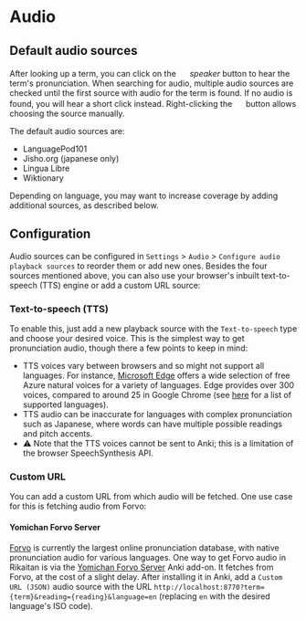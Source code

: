 # Audio

## Default audio sources

After looking up a term, you can click on the <img src="../ext/images/play-audio.svg" alt="" width="16" height="16"> _speaker_ button to hear the term's pronunciation. When searching for audio, multiple audio sources are checked until the first source with audio for the term is found. If no audio is found, you will hear a short click instead. Right-clicking the <img src="../ext/images/play-audio.svg" alt="" width="16" height="16"> button allows choosing the source manually.

The default audio sources are:

- LanguagePod101
- Jisho.org (japanese only)
- Lingua Libre
- Wiktionary

Depending on language, you may want to increase coverage by adding additional sources, as described below.

## Configuration

Audio sources can be configured in `Settings` > `Audio` > `Configure audio playback sources` to reorder them or add new ones. Besides the four sources mentioned above, you can also use your browser's inbuilt text-to-speech (TTS) engine or add a custom URL source:

### Text-to-speech (TTS)

To enable this, just add a new playback source with the `Text-to-speech` type and choose your desired voice. This is the simplest way to get pronunciation audio, though there a few points to keep in mind:

- TTS voices vary between browsers and so might not support all languages. For instance, [Microsoft Edge](https://www.microsoft.com/en-us/edge) offers a wide selection of free Azure natural voices for a variety of languages. Edge provides over 300 voices, compared to around 25 in Google Chrome (see [here](https://learn.microsoft.com/en-us/azure/ai-services/speech-service/language-support?tabs=stt) for a list of supported languages).
- TTS audio can be inaccurate for languages with complex pronunciation such as Japanese, where words can have multiple possible readings and pitch accents.
- ⚠️ Note that the TTS voices cannot be sent to Anki; this is a limitation of the browser SpeechSynthesis API.

### Custom URL

You can add a custom URL from which audio will be fetched. One use case for this is fetching audio from Forvo:

#### Yomichan Forvo Server

[Forvo](https://forvo.com/) is currently the largest online pronunciation database, with native pronunciation audio for various languages. One way to get Forvo audio in Rikaitan is via the [Yomichan Forvo Server](https://ankiweb.net/shared/info/580654285) Anki add-on. It fetches from Forvo, at the cost of a slight delay. After installing it in Anki, add a `Custom URL (JSON)` audio source with the URL `http://localhost:8770?term={term}&reading={reading}&language=en` (replacing `en` with the desired language's ISO code).

